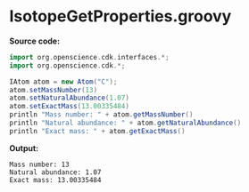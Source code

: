 # IsotopeGetProperties.groovy
**Source code:**
```groovy
import org.openscience.cdk.interfaces.*;
import org.openscience.cdk.*;

IAtom atom = new Atom("C");
atom.setMassNumber(13)
atom.setNaturalAbundance(1.07)
atom.setExactMass(13.00335484)
println "Mass number: " + atom.getMassNumber()
println "Natural abundance: " + atom.getNaturalAbundance()
println "Exact mass: " + atom.getExactMass()
```
**Output:**
```plain
Mass number: 13
Natural abundance: 1.07
Exact mass: 13.00335484
```
